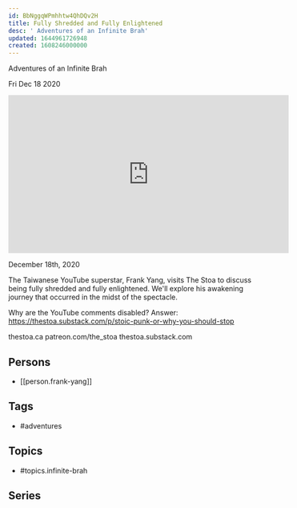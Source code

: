 ```yaml
---
id: BbNggqWPmhhtw4QhDQv2H
title: Fully Shredded and Fully Enlightened
desc: ' Adventures of an Infinite Brah'
updated: 1644961726948
created: 1608246000000
---
```



 Adventures of an Infinite Brah

Fri Dec 18 2020

<iframe width="560" height="315" src="https://www.youtube.com/embed/S6MYHgLKnt0" title="Fully Shredded and Fully Enlightened: Adventures of an Infinite Brah w/ Frank Yang" frameborder="0" allow="accelerometer; autoplay; clipboard-write; encrypted-media; gyroscope; picture-in-picture" allowfullscreen ></iframe>

December 18th, 2020

The Taiwanese YouTube superstar, Frank Yang, visits The Stoa to discuss being fully shredded and fully enlightened. We'll explore his awakening journey that occurred in the midst of the spectacle. 

Why are the YouTube comments disabled? Answer: https://thestoa.substack.com/p/stoic-punk-or-why-you-should-stop

thestoa.ca
patreon.com/the_stoa
thestoa.substack.com

## Persons

- [[person.frank-yang]]

## Tags

- #adventures

## Topics

- #topics.infinite-brah

## Series



